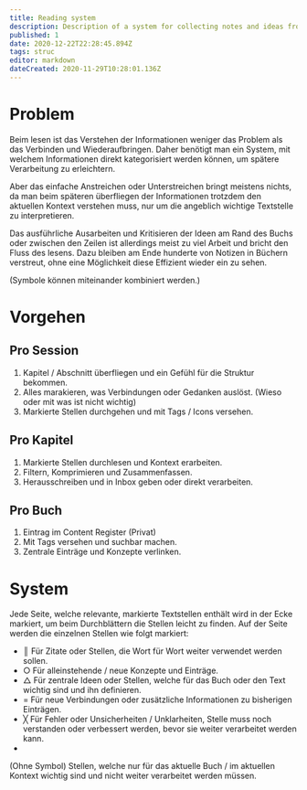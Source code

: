 ```yaml
---
title: Reading system
description: Description of a system for collecting notes and ideas from books.
published: 1
date: 2020-12-22T22:28:45.894Z
tags: struc
editor: markdown
dateCreated: 2020-11-29T10:28:01.136Z
---
```


# Problem
Beim lesen ist das Verstehen der Informationen weniger das Problem als das Verbinden und Wiederaufbringen. Daher benötigt man ein System, mit welchem Informationen direkt kategorisiert werden können, um spätere Verarbeitung zu erleichtern.

Aber das einfache Anstreichen oder Unterstreichen bringt meistens nichts, da man beim späteren überfliegen der Informationen trotzdem den aktuellen Kontext verstehen muss, nur um die angeblich wichtige Textstelle zu interpretieren.

Das ausführliche Ausarbeiten und Kritisieren der Ideen am Rand des Buchs oder zwischen den Zeilen ist allerdings meist zu viel Arbeit und bricht den Fluss des lesens. Dazu bleiben am Ende hunderte von Notizen in Büchern verstreut, ohne eine Möglichkeit diese Effizient wieder ein zu sehen.

(Symbole können miteinander kombiniert werden.)

# Vorgehen
## Pro Session
1. Kapitel / Abschnitt überfliegen und ein Gefühl für die Struktur bekommen.
2. Alles marakieren, was Verbindungen oder Gedanken auslöst. (Wieso oder mit was ist nicht wichtig) 
3. Markierte Stellen durchgehen und mit Tags / Icons versehen.
## Pro Kapitel
1. Markierte Stellen durchlesen und Kontext erarbeiten.
2. Filtern, Komprimieren und Zusammenfassen.
3. Herausschreiben und in Inbox geben oder direkt verarbeiten.
## Pro Buch
1. Eintrag im Content Register (Privat)
2. Mit Tags versehen und suchbar machen.
3. Zentrale Einträge und Konzepte verlinken.

# System
Jede Seite, welche relevante, markierte Textstellen enthält wird in der Ecke markiert, um beim Durchblättern die Stellen leicht zu finden.
Auf der Seite werden die einzelnen Stellen wie folgt markiert:
- ║
Für Zitate oder Stellen, die Wort für Wort weiter verwendet werden sollen.
- ○
Für alleinstehende / neue Konzepte und Einträge.
- △
Für zentrale Ideen oder Stellen, welche für das Buch oder den Text wichtig sind und ihn definieren.
- =
Für neue Verbindungen oder zusätzliche Informationen zu bisherigen Einträgen.
- ╳
Für Fehler oder Unsicherheiten / Unklarheiten, Stelle muss noch verstanden oder verbessert werden, bevor sie weiter verarbeitet werden kann.
- 
(Ohne Symbol)
Stellen, welche nur für das aktuelle Buch / im aktuellen Kontext wichtig sind und nicht weiter verarbeitet werden müssen.